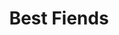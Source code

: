 ---
layout: post
title: Best Fiends
name: best_fiends
img: best_fiends_tab.png
alt: image-alt
description: "Their be Pink!"
image_items: [
    {
        title: best fiends,
        video: slug_010_020.mp4,
        description: "This is a description"
    },
    {
        img: SLG_0010_BD_green_1065.jpg,
        description: "This is a description"
    },
    {
        img: SLG_2.jpg,
        description: "This is a description"
    },
    {
        img: SLG_3.jpg,
        description: "This is a description"
    },
    {
        img: SLG_0020_stills_01.jpg,
        description: "This is a description"
    },
    
]
---